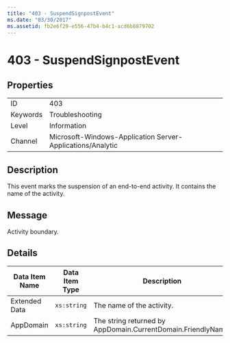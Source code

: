 ```yaml
---
title: "403 - SuspendSignpostEvent"
ms.date: "03/30/2017"
ms.assetid: fb2e6f29-e556-47b4-b4c1-acd6b8879702
---
```

# 403 - SuspendSignpostEvent

## Properties  
  
|||  
|-|-|  
|ID|403|  
|Keywords|Troubleshooting|  
|Level|Information|  
|Channel|Microsoft-Windows-Application Server-Applications/Analytic|  
  
## Description  

 This event marks the suspension of an end-to-end activity. It contains the name of the activity.  
  
## Message  

 Activity boundary.  
  
## Details  
  
|Data Item Name|Data Item Type|Description|  
|--------------------|--------------------|-----------------|  
|Extended Data|`xs:string`|The name of the activity.|  
|AppDomain|`xs:string`|The string returned by AppDomain.CurrentDomain.FriendlyName.|
